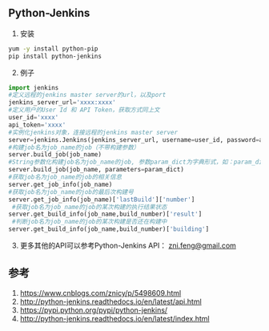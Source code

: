 
## Python-Jenkins
1. 安装

```sh
yum -y install python-pip
pip install python-jenkins
```

2. 例子
```py
import jenkins
#定义远程的jenkins master server的url，以及port
jenkins_server_url='xxxx:xxxx'
#定义用户的User Id 和 API Token，获取方式同上文
user_id='xxxx'
api_token='xxxx'
#实例化jenkins对象，连接远程的jenkins master server
server=jenkins.Jenkins(jenkins_server_url, username=user_id, password=api_token)
#构建job名为job_name的job（不带构建参数）
server.build_job(job_name)
#String参数化构建job名为job_name的job, 参数param_dict为字典形式，如：param_dict= {"param1"：“value1”， “param2”：“value2”}
server.build_job(job_name, parameters=param_dict)
#获取job名为job_name的job的相关信息
server.get_job_info(job_name)
#获取job名为job_name的job的最后次构建号
server.get_job_info(job_name)['lastBuild']['number']
 #获取job名为job_name的job的某次构建的执行结果状态
server.get_build_info(job_name,build_number)['result']　　
 #判断job名为job_name的job的某次构建是否还在构建中
server.get_build_info(job_name,build_number)['building']
```

3. 更多其他的API可以参考Python-Jenkins API：
zni.feng@gmail.com

## 参考
1. https://www.cnblogs.com/znicy/p/5498609.html
2. http://python-jenkins.readthedocs.io/en/latest/api.html
3. https://pypi.python.org/pypi/python-jenkins/
4. http://python-jenkins.readthedocs.io/en/latest/index.html